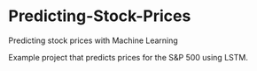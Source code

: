 # Predicting-Stock-Prices
Predicting stock prices with Machine Learning

Example project that predicts prices for the S&P 500 using LSTM.
